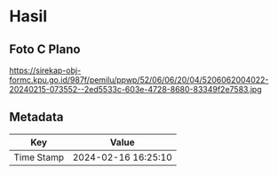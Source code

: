 # Hasil

## Foto C Plano

https://sirekap-obj-formc.kpu.go.id/987f/pemilu/ppwp/52/06/06/20/04/5206062004022-20240215-073552--2ed5533c-603e-4728-8680-83349f2e7583.jpg


## Metadata

| Key        | Value               |
| ---------- | ------------------- |
| Time Stamp | 2024-02-16 16:25:10 |



